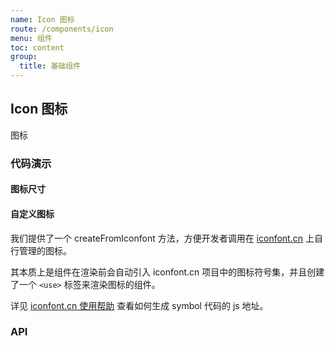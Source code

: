 ```yaml
---
name: Icon 图标
route: /components/icon
menu: 组件
toc: content
group:
  title: 基础组件
---
```


## Icon 图标

图标

### 代码演示

#### 图标尺寸

<code src='./demo/basic.tsx'></code>

#### 自定义图标

我们提供了一个 createFromIconfont 方法，方便开发者调用在 <a href="https://www.iconfont.cn/" target="_blank">iconfont.cn</a> 上自行管理的图标。

其本质上是组件在渲染前会自动引入 iconfont.cn 项目中的图标符号集，并且创建了一个 `<use>` 标签来渲染图标的组件。

详见 <a href="https://www.iconfont.cn/help/detail?spm=a313x.7781069.1998910419.d8d11a391&helptype=code" target="_blank">iconfont.cn 使用帮助</a> 查看如何生成 symbol 代码的 js 地址。

<code src='./demo/iconfont.tsx'></code>

### API

<API src="./icon.tsx"></API>
